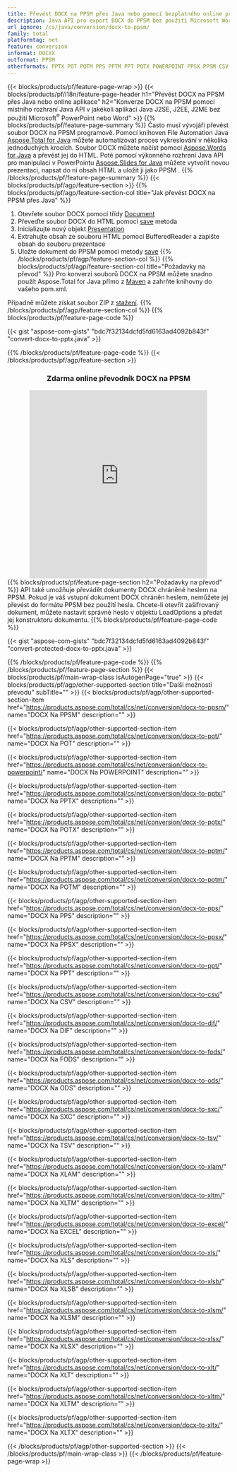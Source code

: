 ```yaml
---
title: Převést DOCX na PPSM přes Java nebo pomocí bezplatného online převodníku 
description: Java API pro export DOCX do PPSM bez použití Microsoft Word nebo PowerPoint nebo online. Před integrací kódu rychle otestujte bezplatný online převodník POT na CSV. 
url_ignore: /cs/java/conversion/docx-to-ppsm/
family: total
platformtag: net
feature: conversion
informat: DOCXX
outformat: PPSM
otherformats: PPTX POT POTM PPS PPTM PPT POTX POWERPOINT PPSX PPSM CSV DIF FODS ODS SXC TSV XLAM XLTM EXCEL XLS XLSB XLSM XLSX XLT XLTM XLTX
---
```

{{< blocks/products/pf/feature-page-wrap >}}
{{< blocks/products/pf/i18n/feature-page-header h1="Převést DOCX na PPSM přes Java nebo online aplikace" h2="Konverze DOCX na PPSM pomocí místního rozhraní Java API v jakékoli aplikaci Java J2SE, J2EE, J2ME bez použití Microsoft<sup>&reg;</sup> PowerPoint nebo Word" >}}
{{% blocks/products/pf/feature-page-summary %}}
Často musí vývojáři převést soubor DOCX na PPSM programově. Pomocí knihoven File Automation Java [Aspose.Total for Java](https://products.aspose.com/total/java/) můžete automatizovat proces vykreslování v několika jednoduchých krocích. Soubor DOCX můžete načíst pomocí [Aspose.Words for Java](https://products.aspose.com/words/java/) a převést jej do HTML. Poté pomocí výkonného rozhraní Java API pro manipulaci v PowerPointu [Aspose.Slides for Java](https://products.aspose.com/slides/java/) můžete vytvořit novou prezentaci, napsat do ní obsah HTML a uložit ji jako PPSM .
{{% /blocks/products/pf/feature-page-summary  %}}
{{< blocks/products/pf/agp/feature-section >}}
{{% blocks/products/pf/agp/feature-section-col title="Jak převést DOCX na PPSM přes Java" %}}
1. Otevřete soubor DOCX pomocí třídy [Document](https://reference.aspose.com/words/java/com.aspose.words/Document)
2. Převeďte soubor DOCX do HTML pomocí [save](https://reference.aspose.com/words/java/com.aspose.words/Document#save(java.lang.String,com.aspose.words.SaveOptions)) metoda
3. Inicializujte nový objekt [Presentation](https://reference.aspose.com/slides/java/com.aspose.slides/Presentation)
5. Extrahujte obsah ze souboru HTML pomocí BufferedReader a zapište obsah do souboru prezentace
6. Uložte dokument do PPSM pomocí metody [save](https://reference.aspose.com/slides/java/com.aspose.slides/Presentation#save-java.io.OutputStream-int-)
{{% /blocks/products/pf/agp/feature-section-col %}}
{{% blocks/products/pf/agp/feature-section-col title="Požadavky na převod" %}}
Pro konverzi souborů DOCX na PPSM můžete snadno použít Aspose.Total for Java přímo z [Maven](https://releases.aspose.com/total/java/) a zahrňte knihovny do vašeho pom.xml.

Případně můžete získat soubor ZIP z [stažení](https://releases.aspose.comtotal/java).
{{% /blocks/products/pf/agp/feature-section-col %}}
{{% blocks/products/pf/feature-page-code %}}

{{< gist "aspose-com-gists" "bdc7f32134dcfd5fd6163ad4092b843f" "convert-docx-to-pptx.java" >}}


{{% /blocks/products/pf/feature-page-code %}}
{{< /blocks/products/pf/agp/feature-section >}}
<div class="container-fluid agp-content bg-white aboutfile box-1 vh100 section nopbtm">
<div class=container>
<div class=row>
<div class="demobox tc col-md-12 padding-0" align="center">

<h3>Zdarma online převodník DOCX na PPSM</h3>

<iframe style="border: none; height: 426px;" scrolling="no" src="https://total-conversion-app-65z5r2lp.qa.k8s.dynabic.com/?to=ppsm&from=docx" id="child-iframe" width="80%"></iframe>

</div></div>
</div></div>
{{% blocks/products/pf/feature-page-section  h2="Požadavky na převod" %}}
API také umožňuje převádět dokumenty DOCX chráněné heslem na PPSM. Pokud je váš vstupní dokument DOCX chráněn heslem, nemůžete jej převést do formátu PPSM bez použití hesla. Chcete-li otevřít zašifrovaný dokument, můžete nastavit správné heslo v objektu LoadOptions a předat jej konstruktoru dokumentu.  
{{% blocks/products/pf/feature-page-code %}}

{{< gist "aspose-com-gists" "bdc7f32134dcfd5fd6163ad4092b843f" "convert-protected-docx-to-pptx.java" >}}

{{% /blocks/products/pf/feature-page-code  %}}
{{% /blocks/products/pf/feature-page-section %}}
{{< blocks/products/pf/main-wrap-class isAutogenPage="true" >}}
{{< blocks/products/pf/agp/other-supported-section title="Další možnosti převodu" subTitle="" >}}
{{< blocks/products/pf/agp/other-supported-section-item href="https://products.aspose.com/total/cs/net/conversion/docx-to-ppsm/" name="DOCX Na PPSM" description="" >}}

{{< blocks/products/pf/agp/other-supported-section-item href="https://products.aspose.com/total/cs/net/conversion/docx-to-pot/" name="DOCX Na POT" description="" >}}

{{< blocks/products/pf/agp/other-supported-section-item href="https://products.aspose.com/total/cs/net/conversion/docx-to-powerpoint/" name="DOCX Na POWERPOINT" description="" >}}

{{< blocks/products/pf/agp/other-supported-section-item href="https://products.aspose.com/total/cs/net/conversion/docx-to-pptx/" name="DOCX Na PPTX" description="" >}}

{{< blocks/products/pf/agp/other-supported-section-item href="https://products.aspose.com/total/cs/net/conversion/docx-to-potx/" name="DOCX Na POTX" description="" >}}

{{< blocks/products/pf/agp/other-supported-section-item href="https://products.aspose.com/total/cs/net/conversion/docx-to-pptm/" name="DOCX Na PPTM" description="" >}}

{{< blocks/products/pf/agp/other-supported-section-item href="https://products.aspose.com/total/cs/net/conversion/docx-to-potm/" name="DOCX Na POTM" description="" >}}

{{< blocks/products/pf/agp/other-supported-section-item href="https://products.aspose.com/total/cs/net/conversion/docx-to-pps/" name="DOCX Na PPS" description="" >}}

{{< blocks/products/pf/agp/other-supported-section-item href="https://products.aspose.com/total/cs/net/conversion/docx-to-ppsx/" name="DOCX Na PPSX" description="" >}}

{{< blocks/products/pf/agp/other-supported-section-item href="https://products.aspose.com/total/cs/net/conversion/docx-to-ppt/" name="DOCX Na PPT" description="" >}}

{{< blocks/products/pf/agp/other-supported-section-item href="https://products.aspose.com/total/cs/net/conversion/docx-to-csv/" name="DOCX Na CSV" description="" >}}

{{< blocks/products/pf/agp/other-supported-section-item href="https://products.aspose.com/total/cs/net/conversion/docx-to-dif/" name="DOCX Na DIF" description="" >}}

{{< blocks/products/pf/agp/other-supported-section-item href="https://products.aspose.com/total/cs/net/conversion/docx-to-fods/" name="DOCX Na FODS" description="" >}}

{{< blocks/products/pf/agp/other-supported-section-item href="https://products.aspose.com/total/cs/net/conversion/docx-to-ods/" name="DOCX Na ODS" description="" >}}

{{< blocks/products/pf/agp/other-supported-section-item href="https://products.aspose.com/total/cs/net/conversion/docx-to-sxc/" name="DOCX Na SXC" description="" >}}

{{< blocks/products/pf/agp/other-supported-section-item href="https://products.aspose.com/total/cs/net/conversion/docx-to-tsv/" name="DOCX Na TSV" description="" >}}

{{< blocks/products/pf/agp/other-supported-section-item href="https://products.aspose.com/total/cs/net/conversion/docx-to-xlam/" name="DOCX Na XLAM" description="" >}}

{{< blocks/products/pf/agp/other-supported-section-item href="https://products.aspose.com/total/cs/net/conversion/docx-to-xltm/" name="DOCX Na XLTM" description="" >}}

{{< blocks/products/pf/agp/other-supported-section-item href="https://products.aspose.com/total/cs/net/conversion/docx-to-excel/" name="DOCX Na EXCEL" description="" >}}

{{< blocks/products/pf/agp/other-supported-section-item href="https://products.aspose.com/total/cs/net/conversion/docx-to-xls/" name="DOCX Na XLS" description="" >}}

{{< blocks/products/pf/agp/other-supported-section-item href="https://products.aspose.com/total/cs/net/conversion/docx-to-xlsb/" name="DOCX Na XLSB" description="" >}}

{{< blocks/products/pf/agp/other-supported-section-item href="https://products.aspose.com/total/cs/net/conversion/docx-to-xlsm/" name="DOCX Na XLSM" description="" >}}

{{< blocks/products/pf/agp/other-supported-section-item href="https://products.aspose.com/total/cs/net/conversion/docx-to-xlsx/" name="DOCX Na XLSX" description="" >}}

{{< blocks/products/pf/agp/other-supported-section-item href="https://products.aspose.com/total/cs/net/conversion/docx-to-xlt/" name="DOCX Na XLT" description="" >}}

{{< blocks/products/pf/agp/other-supported-section-item href="https://products.aspose.com/total/cs/net/conversion/docx-to-xltm/" name="DOCX Na XLTM" description="" >}}

{{< blocks/products/pf/agp/other-supported-section-item href="https://products.aspose.com/total/cs/net/conversion/docx-to-xltx/" name="DOCX Na XLTX" description="" >}}


{{< /blocks/products/pf/agp/other-supported-section >}}
{{< /blocks/products/pf/main-wrap-class >}}
{{< /blocks/products/pf/feature-page-wrap >}}